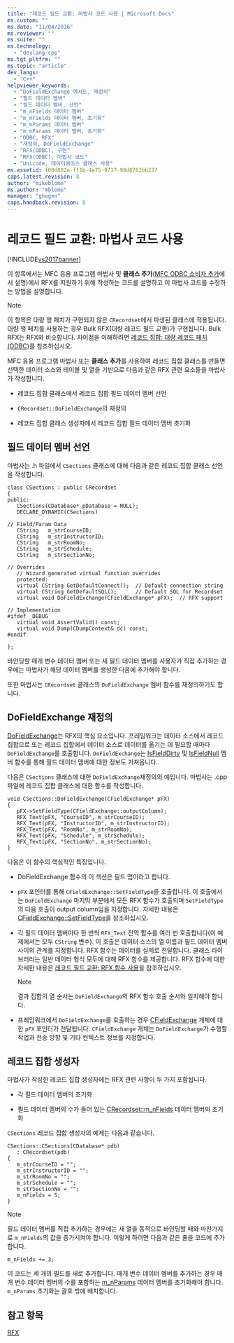 ```yaml
---
title: "레코드 필드 교환: 마법사 코드 사용 | Microsoft Docs"
ms.custom: ""
ms.date: "11/04/2016"
ms.reviewer: ""
ms.suite: ""
ms.technology: 
  - "devlang-cpp"
ms.tgt_pltfrm: ""
ms.topic: "article"
dev_langs: 
  - "C++"
helpviewer_keywords: 
  - "DoFieldExchange 메서드, 재정의"
  - "필드 데이터 멤버"
  - "필드 데이터 멤버, 선언"
  - "m_nFields 데이터 멤버"
  - "m_nFields 데이터 멤버, 초기화"
  - "m_nParams 데이터 멤버"
  - "m_nParams 데이터 멤버, 초기화"
  - "ODBC, RFX"
  - "재정의, DoFieldExchange"
  - "RFX(ODBC), 구현"
  - "RFX(ODBC), 마법사 코드"
  - "Unicode, 데이터베이스 클래스 사용"
ms.assetid: f00d882a-ff1b-4a75-9717-98d8762bb237
caps.latest.revision: 8
author: "mikeblome"
ms.author: "mblome"
manager: "ghogen"
caps.handback.revision: 8
---
```

# 레코드 필드 교환: 마법사 코드 사용
[!INCLUDE[vs2017banner](../../assembler/inline/includes/vs2017banner.md)]

이 항목에서는 MFC 응용 프로그램 마법사 및 **클래스 추가**\([MFC ODBC 소비자 추가](../../mfc/reference/adding-an-mfc-odbc-consumer.md)에서 설명\)에서 RFX를 지원하기 위해 작성하는 코드를 설명하고 이 마법사 코드를 수정하는 방법을 설명합니다.  
  
> [!NOTE]
>  이 항목은 대량 행 페치가 구현되지 않은 `CRecordset`에서 파생된 클래스에 적용됩니다.  대량 행 페치를 사용하는 경우 Bulk RFX\(대량 레코드 필드 교환\)가 구현됩니다.  Bulk RFX는 RFX와 비슷합니다.  차이점을 이해하려면 [레코드 집합: 대량 레코드 페치\(ODBC\)](../../data/odbc/recordset-fetching-records-in-bulk-odbc.md)를 참조하십시오.  
  
 MFC 응용 프로그램 마법사 또는 **클래스 추가**를 사용하여 레코드 집합 클래스를 만들면 선택한 데이터 소스와 테이블 및 열을 기반으로 다음과 같은 RFX 관련 요소들을 마법사가 작성합니다.  
  
-   레코드 집합 클래스에서 레코드 집합 필드 데이터 멤버 선언  
  
-   `CRecordset::DoFieldExchange`의 재정의  
  
-   레코드 집합 클래스 생성자에서 레코드 집합 필드 데이터 멤버 초기화  
  
##  <a name="_core_the_field_data_member_declarations"></a> 필드 데이터 멤버 선언  
 마법사는 .h 파일에서 `CSections` 클래스에 대해 다음과 같은 레코드 집합 클래스 선언을 작성합니다.  
  
```  
class CSections : public CRecordset  
{  
public:  
   CSections(CDatabase* pDatabase = NULL);  
   DECLARE_DYNAMIC(CSections)  
  
// Field/Param Data  
   CString   m_strCourseID;  
   CString   m_strInstructorID;  
   CString   m_strRoomNo;  
   CString   m_strSchedule;  
   CString   m_strSectionNo;  
  
// Overrides  
   // Wizard generated virtual function overrides  
   protected:  
   virtual CString GetDefaultConnect();  // Default connection string  
   virtual CString GetDefaultSQL();      // Default SQL for Recordset  
   virtual void DoFieldExchange(CFieldExchange* pFX);  // RFX support  
  
// Implementation  
#ifdef _DEBUG  
   virtual void AssertValid() const;  
   virtual void Dump(CDumpContext& dc) const;  
#endif  
  
};  
```  
  
 바인딩할 매개 변수 데이터 멤버 또는 새 필드 데이터 멤버를 사용자가 직접 추가하는 경우에는 마법사가 해당 데이터 멤버를 생성한 다음에 추가해야 합니다.  
  
 또한 마법사는 `CRecordset` 클래스의 `DoFieldExchange` 멤버 함수를 재정의하기도 합니다.  
  
##  <a name="_core_the_dofieldexchange_override"></a> DoFieldExchange 재정의  
 [DoFieldExchange](../Topic/CRecordset::DoFieldExchange.md)는 RFX의 핵심 요소입니다.  프레임워크는 데이터 소스에서 레코드 집합으로 또는 레코드 집합에서 데이터 소스로 데이터를 옮기는 데 필요할 때마다 `DoFieldExchange`를 호출합니다.  `DoFieldExchange`는 [IsFieldDirty](../Topic/CRecordset::IsFieldDirty.md) 및 [IsFieldNull](../Topic/CRecordset::IsFieldNull.md) 멤버 함수를 통해 필드 데이터 멤버에 대한 정보도 가져옵니다.  
  
 다음은 `CSections` 클래스에 대한 `DoFieldExchange`재정의의 예입니다.  마법사는 .cpp 파일에 레코드 집합 클래스에 대한 함수를 작성합니다.  
  
```  
void CSections::DoFieldExchange(CFieldExchange* pFX)  
{  
   pFX->SetFieldType(CFieldExchange::outputColumn);  
   RFX_Text(pFX, "CourseID", m_strCourseID);  
   RFX_Text(pFX, "InstructorID", m_strInstructorID);  
   RFX_Text(pFX, "RoomNo", m_strRoomNo);  
   RFX_Text(pFX, "Schedule", m_strSchedule);  
   RFX_Text(pFX, "SectionNo", m_strSectionNo);  
}  
```  
  
 다음은 이 함수의 핵심적인 특징입니다.  
  
-   DoFieldExchange 함수의 이 섹션은 필드 맵이라고 합니다.  
  
-   `pFX` 포인터를 통해 `CFieldExchange::SetFieldType`을 호출합니다.  이 호출에서는 `DoFieldExchange` 마지막 부분에서 모든 RFX 함수가 호출되며 `SetFieldType`의 다음 호출이 output column임을 지정합니다.  자세한 내용은 [CFieldExchange::SetFieldType](../Topic/CFieldExchange::SetFieldType.md)을 참조하십시오.  
  
-   각 필드 데이터 멤버마다 한 번씩 `RFX_Text` 전역 함수를 여러 번 호출합니다\(이 예제에서는 모두 `CString` 변수\).  이 호출은 데이터 소스의 열 이름과 필드 데이터 멤버 사이의 관계를 지정합니다.  RFX 함수는 데이터를 실제로 전달합니다.  클래스 라이브러리는 일반 데이터 형식 모두에 대해 RFX 함수를 제공합니다.  RFX 함수에 대한 자세한 내용은 [레코드 필드 교환: RFX 함수 사용](../../data/odbc/record-field-exchange-using-the-rfx-functions.md)을 참조하십시오.  
  
    > [!NOTE]
    >  결과 집합의 열 순서는 `DoFieldExchange`의 RFX 함수 호출 순서와 일치해야 합니다.  
  
-   프레임워크에서 `DoFieldExchange`를 호출하는 경우 [CFieldExchange](../../mfc/reference/cfieldexchange-class.md) 개체에 대한 `pFX` 포인터가 전달됩니다.  `CFieldExchange` 개체는 `DoFieldExchange`가 수행할 작업과 전송 방향 및 기타 컨텍스트 정보를 지정합니다.  
  
##  <a name="_core_the_recordset_constructor"></a> 레코드 집합 생성자  
 마법사가 작성한 레코드 집합 생성자에는 RFX 관련 사항이 두 가지 포함됩니다.  
  
-   각 필드 데이터 멤버의 초기화  
  
-   픨드 데이터 멤버의 수가 들어 있는 [CRecordset::m\_nFields](../Topic/CRecordset::m_nFields.md) 데이터 멤버의 초기화  
  
 `CSections` 레코드 집합 생성자의 예제는 다음과 같습니다.  
  
```  
CSections::CSections(CDatabase* pdb)  
   : CRecordset(pdb)  
{  
   m_strCourseID = "";  
   m_strInstructorID = "";  
   m_strRoomNo = "";  
   m_strSchedule = "";  
   m_strSectionNo = "";  
   m_nFields = 5;  
}  
```  
  
> [!NOTE]
>  필드 데이터 멤버를 직접 추가하는 경우에는 새 열을 동적으로 바인딩할 때와 마찬가지로 `m_nFields`의 값을 증가시켜야 합니다.  이렇게 하려면 다음과 같은 줄을 코드에 추가합니다.  
  
```  
m_nFields += 3;  
```  
  
 이 코드는 세 개의 필드를 새로 추가합니다.  매개 변수 데이터 멤버를 추가하는 경우 매개 변수 데이터 멤버의 수를 포함하는 [m\_nParams](../Topic/CRecordset::m_nParams.md) 데이터 멤버를 초기화해야 합니다.  `m_nParams` 초기화는 괄호 밖에 배치합니다.  
  
## 참고 항목  
 [RFX](../../data/odbc/record-field-exchange-rfx.md)